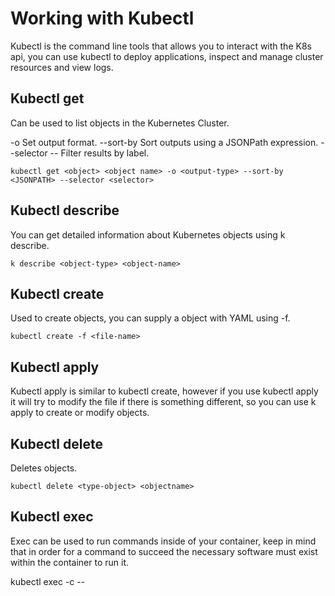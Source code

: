 # Working with Kubectl

Kubectl is the command line tools that allows you to interact with the K8s api, you can use kubectl to deploy applications, inspect and manage cluster resources and view logs.

## Kubectl get

Can be used to list objects in the Kubernetes Cluster.


-o Set output format.
--sort-by Sort outputs using a JSONPath expression.
--selector -- Filter results by label.

````
kubectl get <object> <object name> -o <output-type> --sort-by <JSONPATH> --selector <selector>
````

## Kubectl describe

You can get detailed information about Kubernetes objects using k describe.

````
k describe <object-type> <object-name>
````

## Kubectl create

Used to create objects, you can supply a object with YAML using -f.

````
kubectl create -f <file-name>
````

## Kubectl apply

Kubectl apply is similar to kubectl create, however if you use kubectl apply it will try to modify the file if there is something different, so you can use k apply to create or modify objects.

## Kubectl delete

Deletes objects.

````
kubectl delete <type-object> <objectname>
````

## Kubectl exec

Exec can be used to run commands inside of your container, keep in mind that in order for a command to succeed the necessary software must exist within the container to run it.

kubectl exec <pod name> -c <container-name> -- <commamnd>
